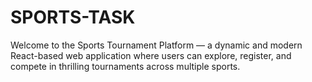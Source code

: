 # SPORTS-TASK
Welcome to the Sports Tournament Platform — a dynamic and modern React-based web application where users can explore, register, and compete in thrilling tournaments across multiple sports.
